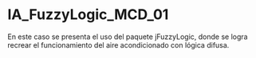 # IA_FuzzyLogic_MCD_01
En este caso se presenta el uso del paquete jFuzzyLogic, donde se logra recrear el funcionamiento del aire acondicionado con  lógica difusa.
